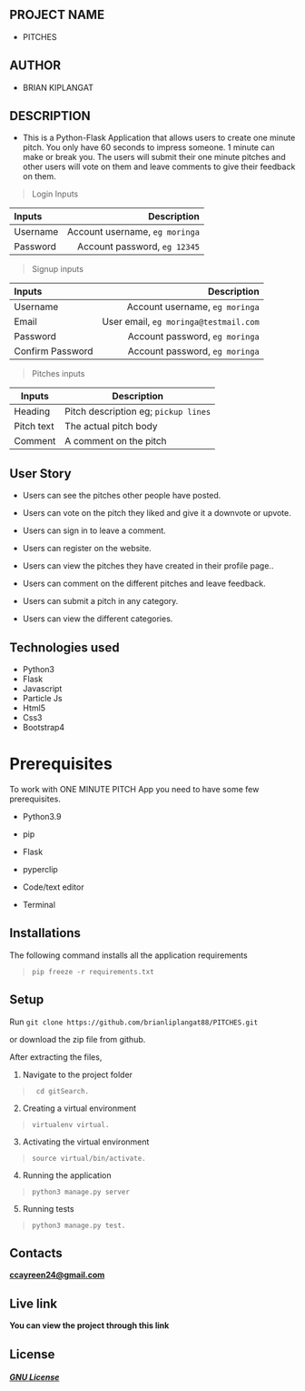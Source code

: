 ## PROJECT  NAME 
 -  PITCHES 

## AUTHOR 
 - BRIAN KIPLANGAT

 ## DESCRIPTION 
 - This is a Python-Flask Application that allows users to create one minute pitch. You only have 60 seconds to impress someone. 1 minute can make or break you.
The users will submit their one minute pitches and other users will vote on them and leave comments to give their feedback on them.


>Login Inputs

| Inputs |  Description |
| :---         |          ---: |
| Username  | Account username, ``eg moringa``|
| Password  | Account password, ``eg 12345``|

>Signup inputs

| Inputs |  Description |
| :---         |          ---: |
| Username  | Account username, ``eg moringa``|
| Email  | User email, ``eg moringa@testmail.com``|
| Password  | Account password, ``eg moringa``|
| Confirm Password  | Account password, ``eg moringa``|

> Pitches inputs

| Inputs | Description  |
|---|---|
|  Heading | Pitch description eg; ``pickup lines``  |
|  Pitch text| The actual pitch body|
| Comment| A comment on the pitch|

## User Story

- Users can see the pitches other people have posted.

- Users can vote on the pitch they liked and give it a downvote or upvote.

- Users can sign in to leave a comment.

- Users can register on the website.

- Users can view the pitches they have created in their profile page..

- Users can comment on the different pitches and leave feedback. 

- Users can submit a pitch in any category. 

- Users can view the different categories. 

## Technologies used
* Python3
* Flask
* Javascript
* Particle Js
* Html5
* Css3
* Bootstrap4


# Prerequisites

To work with ONE MINUTE PITCH App you need to have some few prerequisites.

- Python3.9

- pip

- Flask 

- pyperclip

- Code/text editor

- Terminal

## Installations

The following command installs all the application requirements
>``pip freeze -r requirements.txt``

## Setup
Run 
``git clone https://github.com/brianliplangat88/PITCHES.git``

or download the zip file from github.

After extracting the files, 

1. Navigate to the project folder
>`` cd gitSearch.`` 

2. Creating a virtual environment
>``virtualenv virtual.``

3. Activating the virtual environment
>``source virtual/bin/activate.``

4. Running the application
>``python3 manage.py server``

5. Running tests

 > ``python3 manage.py test.``



## Contacts 
**ccayreen24@gmail.com**


## Live link 
**You can view the project through this link**



## License 

#### [*GNU License*](LICENSE)